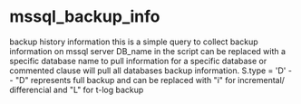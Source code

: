 # mssql_backup_info
backup history information
this is a simple query to collect backup information on mssql server
DB_name in the script can be replaced with a specific database name to pull information for a specific database or commented clause will pull all databases backup information.
S.type = 'D' -- "D" represents full backup  and can be replaced with "i" for incremental/ differencial and "L" for t-log backup
